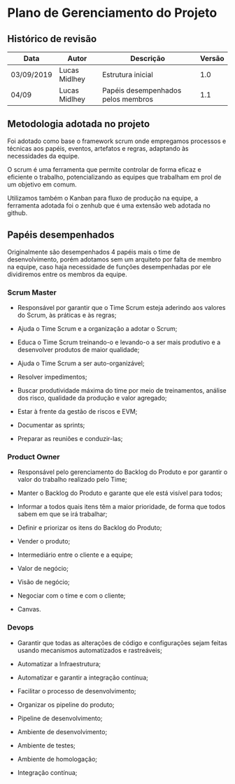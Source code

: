 # Plano de Gerenciamento do Projeto

## Histórico de revisão



| Data | Autor  | Descrição | Versão |
|--|--|--|--|
|03/09/2019|Lucas Midlhey|Estrutura inicial|1.0|
|04/09|Lucas Midlhey|Papéis desempenhados pelos membros|1.1|

## Metodologia adotada no projeto

Foi adotado como base o framework scrum onde empregamos processos e técnicas aos papéis, eventos, artefatos e regras, adaptando às necessidades da equipe.



O scrum é uma ferramenta que permite controlar de forma eficaz e eficiente o trabalho, potencializando as equipes que trabalham em prol de um objetivo em comum.



Utilizamos também o Kanban para fluxo de produção na equipe, a ferramenta adotada foi o zenhub que é uma extensão web adotada no github.

## Papéis desempenhados

Originalmente são desempenhados 4 papéis mais o time de desenvolvimento, porém adotamos sem um arquiteto por falta de membro na equipe, caso haja necessidade de funções desempenhadas por ele dividiremos entre os membros da equipe.

### Scrum Master

- Responsável por garantir que o Time Scrum esteja aderindo aos valores do Scrum, às práticas e às regras;

- Ajuda o Time Scrum e a organização a adotar o Scrum;

- Educa o Time Scrum treinando-o e levando-o a ser mais produtivo e a desenvolver produtos de maior qualidade;

- Ajuda o Time Scrum a ser auto-organizável;

- Resolver impedimentos;

- Buscar produtividade máxima do time por meio de treinamentos, análise dos risco, qualidade da produção e valor agregado;

- Estar à frente da gestão de riscos e EVM;

- Documentar as sprints;

- Preparar as reuniões e conduzir-las;

### Product Owner

- Responsável pelo gerenciamento do Backlog do Produto e por garantir o valor do trabalho realizado pelo Time;

- Manter o Backlog do Produto e garante que ele está visível para todos;

- Informar a todos quais itens têm a maior prioridade, de forma que todos sabem em que se irá trabalhar;

- Definir e priorizar os itens do Backlog do Produto;

- Vender o produto;

- Intermediário entre o cliente e a equipe;

- Valor de negócio;

- Visão de negócio;

- Negociar com o time e com o cliente;

- Canvas.

### Devops

- Garantir que todas as alterações de código e configurações sejam feitas usando mecanismos automatizados e rastreáveis;

- Automatizar a Infraestrutura;

- Automatizar e garantir a integração contínua;

- Facilitar o processo de desenvolvimento;

- Organizar os pipeline do produto;

- Pipeline de desenvolvimento;

- Ambiente de desenvolvimento;

- Ambiente de testes;

- Ambiente de homologação;

- Integração contínua;
